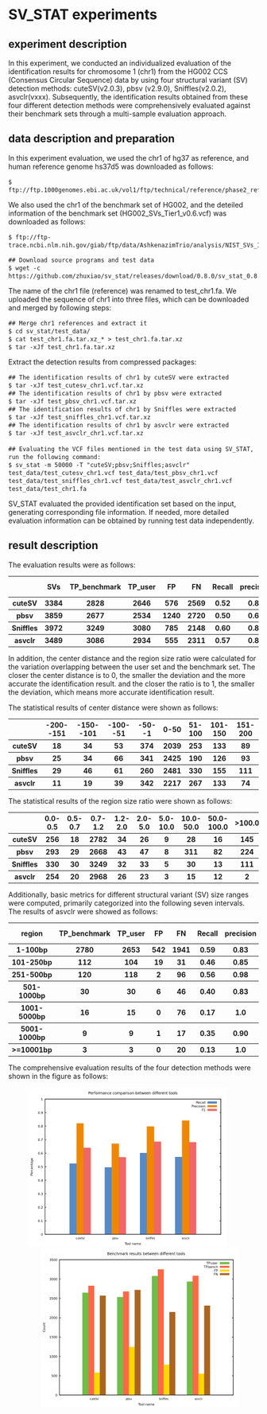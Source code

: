 # SV_STAT experiments

## experiment description

In this experiment, we conducted an individualized evaluation of the identification results for chromosome 1 (chr1) from the HG002 CCS (Consensus Circular Sequence) data by using four structural variant (SV) detection methods: cuteSV(v2.0.3), pbsv (v2.9.0), Sniffles(v2.0.2), asvclr(vxxx).  Subsequently, the identification results obtained from these four different detection methods were comprehensively evaluated against their benchmark sets through a multi-sample evaluation approach.

## data description and preparation


In this experiment evaluation, we used the chr1 of hg37 as reference, and human reference genome hs37d5 was downloaded as follows:
``` 
$ ftp://ftp.1000genomes.ebi.ac.uk/vol1/ftp/technical/reference/phase2_reference_assembly_sequence/hs37d5.fa.gz. 
```
We also used the chr1 of the benchmark set of HG002, and the deteiled information of the benchmark set (HG002_SVs_Tier1_v0.6.vcf) was downloaded as follows:
```
$ ftp://ftp-trace.ncbi.nlm.nih.gov/giab/ftp/data/AshkenazimTrio/analysis/NIST_SVs_Integration_v0.6
``` 

```
## Download source programs and test data
$ wget -c https://github.com/zhuxiao/sv_stat/releases/download/0.8.0/sv_stat_0.8.0.tar.xz
```
The name of the chr1 file (reference) was renamed to test_chr1.fa. We uploaded the sequence of chr1 into three files, which can be downloaded and merged by following steps:
```
## Merge chr1 references and extract it
$ cd sv_stat/test_data/
$ cat test_chr1.fa.tar.xz_* > test_chr1.fa.tar.xz
$ tar -xJf test_chr1.fa.tar.xz
```
Extract the detection results from compressed packages:
```
## The identification results of chr1 by cuteSV were extracted
$ tar -xJf test_cutesv_chr1.vcf.tar.xz  
## The identification results of chr1 by pbsv were extracted
$ tar -xJf test_pbsv_chr1.vcf.tar.xz
## The identification results of chr1 by Sniffles were extracted
$ tar -xJf test_sniffles_chr1.vcf.tar.xz
## The identification results of chr1 by asvclr were extracted
$ tar -xJf test_asvclr_chr1.vcf.tar.xz

## Evaluating the VCF files mentioned in the test data using SV_STAT, run the following command:
$ sv_stat -m 50000 -T "cuteSV;pbsv;Sniffles;asvclr" test_data/test_cutesv_chr1.vcf test_data/test_pbsv_chr1.vcf test_data/test_sniffles_chr1.vcf test_data/test_asvclr_chr1.vcf test_data/test_chr1.fa
```
SV_STAT evaluated the provided identification set based on the input, generating corresponding file information. If needed, more detailed evaluation information can be obtained by running test data independently.

## result description
The evaluation results were as follows:
<table>
  <thead>
    <tr>
    	  <th></th>
    	  <th>SVs</th>
      <th>TP_benchmark</th>
      <th>TP_user</th>
      <th>FP</th>
      <th>FN</th>
      <th>Recall</th>
      <th>precision</th>
      <th>F1 score</th>
    </tr>
  </thead>
  <tbody>
    <tr>
    <th>cuteSV</th>
      <th>3384</th>
      <th>2828</th>
      <th>2646</th>
      <th>576</th>
      <th>2569</th>
      <th>0.52</th>
      <th>0.82</th>
      <th>0.64</th>
    </tr>
  </tbody>
   <tbody>
    <tr>
    <th>pbsv</th>
    	  <th>3859</th>
      <th>2677</th>
      <th>2534</th>
      <th>1240</th>
      <th>2720</th>
      <th>0.50</th>
      <th>0.67</th>
      <th>0.57</th>
    </tr>
  </tbody>
   <tbody>
    <tr>
    <th>Sniffles</th>
      <th>3972</th>
      <th>3249</th>
      <th>3080</th>
      <th>785</th>
      <th>2148</th>
      <th>0.60</th>
      <th>0.80</th>
      <th>0.68</th>
    </tr>
  </tbody>
   <tbody>
    <tr>
    <th>asvclr</th>
      <th>3489</th>
      <th>3086</th>
      <th>2934</th>
      <th>555</th>
      <th>2311</th>
      <th>0.57</th>
      <th>0.84</th>
      <th>0.68</th>
    </tr>
  </tbody>
</table>

In addition, the center distance and the region size ratio were calculated for the variation overlapping between the user set and the benchmark set. The closer the center distance is to 0, the smaller the deviation and the more accurate the identification result. and the closer the ratio is to 1, the smaller the deviation, which means more accurate identification result.

The statistical results of center distance were shown as follows:
<table>
  <thead>
    <tr>
    	  <th></th>
    	  <th>-200--151</th>
      <th>-150--101</th>
      <th>-100--51</th>
      <th>-50--1</th>
      <th>0-50</th>
      <th>51-100</th>
      <th>101-150</th>
      <th>151-200</th>
    </tr>
  </thead>
  <tbody>
    <tr>
    <th>cuteSV</th>
      <th>18</th>
      <th>34</th>
      <th>53</th>
      <th>374</th>
      <th>2039</th>
      <th>253</th>
      <th>133</th>
      <th>89</th>
    </tr>
  </tbody>
   <tbody>
    <tr>
    <th>pbsv</th>
    	  <th>25</th>
      <th>34</th>
      <th>66</th>
      <th>341</th>
      <th>2425</th>
      <th>190</th>
      <th>126</th>
      <th>93</th>
    </tr>
  </tbody>
   <tbody>
    <tr>
    <th>Sniffles</th>
      <th>29</th>
      <th>46</th>
      <th>61</th>
      <th>260</th>
      <th>2481</th>
      <th>330</th>
      <th>155</th>
      <th>111</th>
    </tr>
  </tbody>
   <tbody>
    <tr>
    <th>asvclr</th>
      <th>11</th>
      <th>19</th>
      <th>39</th>
      <th>342</th>
      <th>2217</th>
      <th>267</th>
      <th>133</th>
      <th>74</th>
    </tr>
  </tbody>
</table>

The statistical results of the region size ratio were shown as follows:

<table>
  <thead>
    <tr>
    	  <th></th>
    	  <th>0.0-0.5</th>
      <th>0.5-0.7</th>
      <th>0.7-1.2</th>
      <th>1.2-2.0</th>
      <th>2.0-5.0</th>
      <th>5.0-10.0</th>
      <th>10.0-50.0</th>
      <th>50.0-100.0</th>
      <th>>100.0</th>
    </tr>
  </thead>
  <tbody>
    <tr>
    <th>cuteSV</th>
      <th>256</th>
      <th>18</th>
      <th>2782</th>
      <th>34</th>
      <th>26</th>
      <th>9</th>
      <th>28</th>
      <th>16</th>
      <th>145</th>
    </tr>
  </tbody>
   <tbody>
    <tr>
    <th>pbsv</th>
    	  <th>293</th>
      <th>29</th>
      <th>2668</th>
      <th>43</th>
      <th>47</th>
      <th>8</th>
      <th>311</th>
      <th>82</th>
      <th>224</th>
    </tr>
  </tbody>
   <tbody>
    <tr>
    <th>Sniffles</th>
      <th>330</th>
      <th>30</th>
      <th>3249</th>
      <th>32</th>
      <th>33</th>
      <th>5</th>
      <th>30</th>
      <th>13</th>
      <th>111</th>
    </tr>
  </tbody>
   <tbody>
    <tr>
    <th>asvclr</th>
      <th>254</th>
      <th>20</th>
      <th>2968</th>
      <th>26</th>
      <th>23</th>
      <th>3</th>
      <th>15</th>
      <th>12</th>
      <th>2</th>
    </tr>
  </tbody>
</table>

Additionally, basic metrics for different structural variant (SV) size ranges were computed, primarily categorized into the following seven intervals. The results of asvclr were showed as follows:

<table>
  <thead>
    <tr>
    	  <th>region</th>
      <th>TP_benchmark</th>
      <th>TP_user</th>
      <th>FP</th>
      <th>FN</th>
      <th>Recall</th>
      <th>precision</th>
      <th>F1 score</th>
    </tr>
  </thead>
  <tbody>
    <tr>
    	  <th>1-100bp</th>
      <th>2780</th>
      <th>2653</th>
      <th>542</th>
      <th>1941</th>
      <th>0.59</th>
      <th>0.83</th>
      <th>0.69</th>
    </tr>
    <tr>
    	  <th>101-250bp</th>
      <th>112</th>
      <th>104</th>
      <th>19</th>
      <th>31</th>
      <th>0.46</th>
      <th>0.85</th>
      <th>0.60</th>
    </tr>
    <tr>
    	  <th>251-500bp</th>
      <th>120</th>
      <th>118</th>
      <th>2</th>
      <th>96</th>
      <th>0.56</th>
      <th>0.98</th>
      <th>0.71</th>
    </tr>
    <tr>
    	  <th>501-1000bp</th>
      <th>30</th>
      <th>30</th>
      <th>6</th>
      <th>46</th>
      <th>0.40</th>
      <th>0.83</th>
      <th>0.54</th>
    </tr>
    <tr>
    	  <th>1001-5000bp</th>
      <th>16</th>
      <th>15</th>
      <th>0</th>
      <th>76</th>
      <th>0.17</th>
      <th>1.0</th>
      <th>0.30</th>
    </tr>
    <tr>
    	  <th>5001-1000bp</th>
      <th>9</th>
      <th>9</th>
      <th>1</th>
      <th>17</th>
      <th>0.35</th>
      <th>0.90</th>
      <th>0.50</th>
    </tr>
    <tr>
    	  <th>>=10001bp</th>
      <th>3</th>
      <th>3</th>
      <th>0</th>
      <th>20</th>
      <th>0.13</th>
      <th>1.0</th>
      <th>0.23</th>
    </tr>
  </tbody>
</table>

The comprehensive evaluation results of the four detection methods were shown in the figure as follows:

<div style="text-align:center;">
<img src="img/Performance comparison between different tools.png" alt= "Performance comparison between different tools" width= "400" heiht="300" style="margin-right:25px"> 
<img src="img/Benchmark results between different tools.png" alt= "Benchmark results between different tools" width= "400" heiht="300" style="margin-left:25px;" >
</div>
